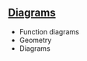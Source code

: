 ## [Diagrams](https://www.overleaf.com/learn/latex/TikZ_package)

* Function diagrams
* Geometry
* Diagrams